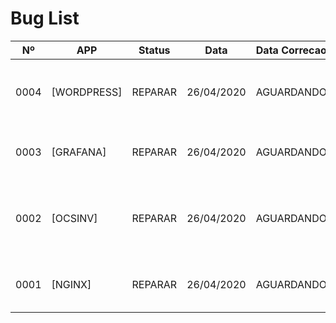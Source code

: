 # Bug List

|Nº   | APP          | Status    | Data        | Data Correcao  | Descricao                                              |
| --  | ------------ | --------- | ----------- | -------------- | ------------------------------------------------------ |
| 0004 | [WORDPRESS] | REPARAR   | 26/04/2020  | AGUARDANDO     | o problema com conexao do banco do wordpress           |
| 0003 | [GRAFANA]   | REPARAR   | 26/04/2020  | AGUARDANDO     | o problema com os volumes do GRAFANA                   |
| 0002 | [OCSINV]    | REPARAR   | 26/04/2020  | AGUARDANDO     | o servico do OCS INVENTORY que não está disponivel     |
| 0001 | [NGINX]     | REPARAR   | 26/04/2020  | AGUARDANDO     | o problema com os volumes do NGINX                     |


